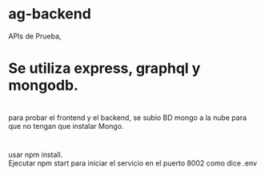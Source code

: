 # ag-backend
APIs de Prueba, 

# Se utiliza express, graphql y mongodb.

#
para probar el frontend y el backend, se subio BD mongo a la nube para que no tengan que instalar Mongo.


#
usar npm install.\
Ejecutar npm start para iniciar el servicio en el puerto 8002 como dice .env
